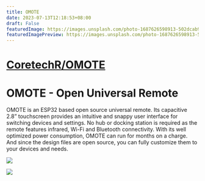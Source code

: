 ```yaml
---
title: OMOTE
date: 2023-07-13T12:18:53+08:00
draft: False
featuredImage: https://images.unsplash.com/photo-1687626598913-502dcab9e9cb?ixid=M3w0NjAwMjJ8MHwxfHJhbmRvbXx8fHx8fHx8fDE2ODkyMjE4MTR8&ixlib=rb-4.0.3
featuredImagePreview: https://images.unsplash.com/photo-1687626598913-502dcab9e9cb?ixid=M3w0NjAwMjJ8MHwxfHJhbmRvbXx8fHx8fHx8fDE2ODkyMjE4MTR8&ixlib=rb-4.0.3
---
```


# [CoretechR/OMOTE](https://github.com/CoretechR/OMOTE)

# OMOTE - Open Universal Remote

OMOTE is an ESP32 based open source universal remote. Its capacitive 2.8” touchscreen provides an intuitive and snappy user interface for switching devices and settings. No hub or docking station is required as the remote features infrared, Wi-Fi and Bluetooth connectivity. With its well optimized power consumption, OMOTE can run for months on a charge. And since the design files are open source, you can fully customize them to your devices and needs.

![](P1030424_small.jpg)

![](Menu.gif)
